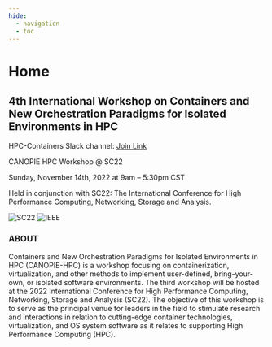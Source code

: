 ```yaml
---
hide:
  - navigation
  - toc
---
```


# Home

## 4th International Workshop on Containers and New Orchestration Paradigms for Isolated Environments in HPC

HPC-Containers Slack channel: [Join Link](http://bit.ly/hpccslack)

CANOPIE HPC Workshop @ SC22

Sunday, November 14th, 2022 at 9am – 5:30pm CST

Held in conjunction with SC22: The International Conference for High Performance Computing, Networking, Storage and Analysis.

![SC22](images/sc22.png) ![IEEE](images/ieee.png)

### ABOUT

Containers and New Orchestration Paradigms for Isolated Environments in HPC (CANOPIE-HPC) is a workshop focusing on containerization, virtualization, and other methods to implement user-defined, bring-your-own, or isolated software environments. The third workshop will be hosted at the 2022 International Conference for High Performance Computing, Networking, Storage and Analysis (SC22). The objective of this workshop is to serve as the principal venue for leaders in the field to stimulate research and interactions in relation to cutting-edge container technologies, virtualization, and OS system software as it relates to supporting High Performance Computing (HPC).
